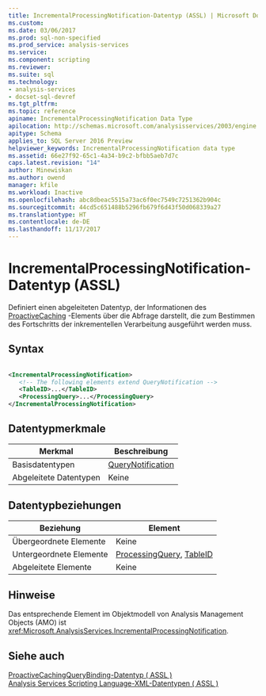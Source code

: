 ```yaml
---
title: IncrementalProcessingNotification-Datentyp (ASSL) | Microsoft Docs
ms.custom: 
ms.date: 03/06/2017
ms.prod: sql-non-specified
ms.prod_service: analysis-services
ms.service: 
ms.component: scripting
ms.reviewer: 
ms.suite: sql
ms.technology:
- analysis-services
- docset-sql-devref
ms.tgt_pltfrm: 
ms.topic: reference
apiname: IncrementalProcessingNotification Data Type
apilocation: http://schemas.microsoft.com/analysisservices/2003/engine
apitype: Schema
applies_to: SQL Server 2016 Preview
helpviewer_keywords: IncrementalProcessingNotification data type
ms.assetid: 66e27f92-65c1-4a34-b9c2-bfbb5aeb7d7c
caps.latest.revision: "14"
author: Minewiskan
ms.author: owend
manager: kfile
ms.workload: Inactive
ms.openlocfilehash: abc8dbeac5515a73ac6f0ec7549c7251362b904c
ms.sourcegitcommit: 44cd5c651488b5296fb679f6d43f50d068339a27
ms.translationtype: HT
ms.contentlocale: de-DE
ms.lasthandoff: 11/17/2017
---
```

# <a name="incrementalprocessingnotification-data-type-assl"></a>IncrementalProcessingNotification-Datentyp (ASSL)
  Definiert einen abgeleiteten Datentyp, der Informationen des [ProactiveCaching](../../../analysis-services/scripting/objects/proactivecaching-element-assl.md) -Elements über die Abfrage darstellt, die zum Bestimmen des Fortschritts der inkrementellen Verarbeitung ausgeführt werden muss.  
  
## <a name="syntax"></a>Syntax  
  
```xml  
  
<IncrementalProcessingNotification>  
   <!-- The following elements extend QueryNotification -->  
   <TableID>...</TableID>  
   <ProcessingQuery>...</ProcessingQuery>  
</IncrementalProcessingNotification>  
```  
  
## <a name="data-type-characteristics"></a>Datentypmerkmale  
  
|Merkmal|Beschreibung|  
|--------------------|-----------------|  
|Basisdatentypen|[QueryNotification](../../../analysis-services/scripting/objects/querynotification-element-assl.md)|  
|Abgeleitete Datentypen|Keine|  
  
## <a name="data-type-relationships"></a>Datentypbeziehungen  
  
|Beziehung|Element|  
|------------------|-------------|  
|Übergeordnete Elemente|Keine|  
|Untergeordnete Elemente|[ProcessingQuery](../../../analysis-services/scripting/properties/processingquery-element-assl.md), [TableID](../../../analysis-services/scripting/properties/tableid-element-assl.md)|  
|Abgeleitete Elemente|Keine|  
  
## <a name="remarks"></a>Hinweise  
 Das entsprechende Element im Objektmodell von Analysis Management Objects (AMO) ist <xref:Microsoft.AnalysisServices.IncrementalProcessingNotification>.  
  
## <a name="see-also"></a>Siehe auch  
 [ProactiveCachingQueryBinding-Datentyp &#40; ASSL &#41;](../../../analysis-services/scripting/data-type/proactivecachingquerybinding-data-type-assl.md)   
 [Analysis Services Scripting Language-XML-Datentypen &#40; ASSL &#41;](../../../analysis-services/scripting/data-type/analysis-services-scripting-language-xml-data-types-assl.md)  
  
  
